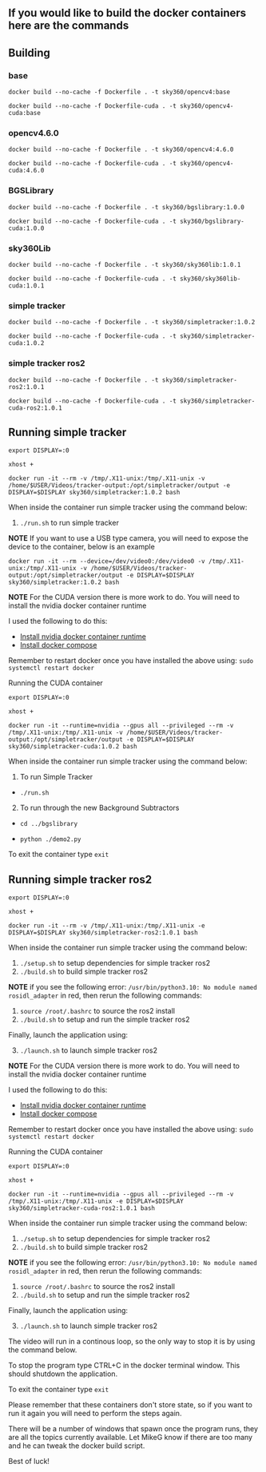 ## If you would like to build the docker containers here are the commands

## Building

### base

`docker build --no-cache -f Dockerfile . -t sky360/opencv4:base`

`docker build --no-cache -f Dockerfile-cuda . -t sky360/opencv4-cuda:base`

### opencv4.6.0

`docker build --no-cache -f Dockerfile . -t sky360/opencv4:4.6.0`

`docker build --no-cache -f Dockerfile-cuda . -t sky360/opencv4-cuda:4.6.0`

### BGSLibrary

`docker build --no-cache -f Dockerfile . -t sky360/bgslibrary:1.0.0`

`docker build --no-cache -f Dockerfile-cuda . -t sky360/bgslibrary-cuda:1.0.0`

### sky360Lib

`docker build --no-cache -f Dockerfile . -t sky360/sky360lib:1.0.1`

`docker build --no-cache -f Dockerfile-cuda . -t sky360/sky360lib-cuda:1.0.1`

### simple tracker

`docker build --no-cache -f Dockerfile . -t sky360/simpletracker:1.0.2`

`docker build --no-cache -f Dockerfile-cuda . -t sky360/simpletracker-cuda:1.0.2`

### simple tracker ros2

`docker build --no-cache -f Dockerfile . -t sky360/simpletracker-ros2:1.0.1`

`docker build --no-cache -f Dockerfile-cuda . -t sky360/simpletracker-cuda-ros2:1.0.1`

## Running simple tracker

`export DISPLAY=:0`

`xhost +`

`docker run -it --rm -v /tmp/.X11-unix:/tmp/.X11-unix -v /home/$USER/Videos/tracker-output:/opt/simpletracker/output -e DISPLAY=$DISPLAY sky360/simpletracker:1.0.2 bash`

When inside the container run simple tracker using the command below:

1. `./run.sh` to run simple tracker

**NOTE** If you want to use a USB type camera, you will need to expose the device to the container, below is an example

`docker run -it --rm --device=/dev/video0:/dev/video0 -v /tmp/.X11-unix:/tmp/.X11-unix -v /home/$USER/Videos/tracker-output:/opt/simpletracker/output -e DISPLAY=$DISPLAY sky360/simpletracker:1.0.2 bash`

**NOTE** For the CUDA version there is more work to do. You will need to install the nvidia docker container runtime

I used the following to do this:

* [Install nvidia docker container runtime](https://medium.com/ava-information/enabling-gpus-with-nvidia-docker-container-runtime-b4619d9173f5)
* [Install docker compose](https://www.digitalocean.com/community/tutorials/how-to-install-and-use-docker-compose-on-ubuntu-22-04)

Remember to restart docker once you have installed the above using: `sudo systemctl restart docker`

Running the CUDA container

`export DISPLAY=:0`

`xhost +`

`docker run -it --runtime=nvidia --gpus all --privileged --rm -v /tmp/.X11-unix:/tmp/.X11-unix -v /home/$USER/Videos/tracker-output:/opt/simpletracker/output -e DISPLAY=$DISPLAY sky360/simpletracker-cuda:1.0.2 bash`

When inside the container run simple tracker using the command below:

1. To run Simple Tracker

* `./run.sh`

2. To run through the new Background Subtractors

* `cd ../bgslibrary`

* `python ./demo2.py`


To exit the container type `exit`


## Running simple tracker ros2

`export DISPLAY=:0`

`xhost +`

`docker run -it --rm -v /tmp/.X11-unix:/tmp/.X11-unix -e DISPLAY=$DISPLAY sky360/simpletracker-ros2:1.0.1 bash`

When inside the container run simple tracker using the command below:

1. `./setup.sh` to setup dependencies for simple tracker ros2
2. `./build.sh` to build simple tracker ros2

**NOTE** if you see the following error: `/usr/bin/python3.10: No module named rosidl_adapter` in red, then rerun the following commands: 

  1. `source /root/.bashrc` to source the ros2 install
  2. `./build.sh` to setup and run the simple tracker ros2

Finally, launch the application using:

3. `./launch.sh` to launch simple tracker ros2

**NOTE** For the CUDA version there is more work to do. You will need to install the nvidia docker container runtime

I used the following to do this:

* [Install nvidia docker container runtime](https://medium.com/ava-information/enabling-gpus-with-nvidia-docker-container-runtime-b4619d9173f5)
* [Install docker compose](https://www.digitalocean.com/community/tutorials/how-to-install-and-use-docker-compose-on-ubuntu-22-04)

Remember to restart docker once you have installed the above using: `sudo systemctl restart docker`

Running the CUDA container

`export DISPLAY=:0`

`xhost +`

`docker run -it --runtime=nvidia --gpus all --privileged --rm -v /tmp/.X11-unix:/tmp/.X11-unix -e DISPLAY=$DISPLAY sky360/simpletracker-cuda-ros2:1.0.1 bash`

When inside the container run simple tracker using the command below:

1. `./setup.sh` to setup dependencies for simple tracker ros2
2. `./build.sh` to build simple tracker ros2

**NOTE** if you see the following error: `/usr/bin/python3.10: No module named rosidl_adapter` in red, then rerun the following commands: 

  1. `source /root/.bashrc` to source the ros2 install
  2. `./build.sh` to setup and run the simple tracker ros2

Finally, launch the application using:

3. `./launch.sh` to launch simple tracker ros2

The video will run in a continous loop, so the only way to stop it is by using the command below.

To stop the program type CTRL+C in the docker terminal window. This should shutdown the application.

To exit the container type `exit`

Please remember that these containers don't store state, so if you want to run it again you will need to perform the steps again.

There will be a number of windows that spawn once the program runs, they are all the topics currently available. Let MikeG know if there are too many and he can tweak the docker build script.

Best of luck!
